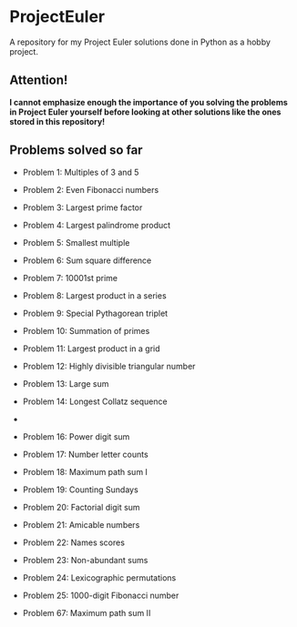 # ProjectEuler
A repository for my Project Euler solutions done in Python as a hobby project.

## Attention! ##
**I cannot emphasize enough the importance of you solving the problems in Project Euler yourself before looking at other solutions like the ones stored in this repository!**

## Problems solved so far ##
* Problem 1: Multiples of 3 and 5
* Problem 2: Even Fibonacci numbers
* Problem 3: Largest prime factor
* Problem 4: Largest palindrome product
* Problem 5: Smallest multiple
* Problem 6: Sum square difference
* Problem 7: 10001st prime
* Problem 8: Largest product in a series
* Problem 9: Special Pythagorean triplet
* Problem 10: Summation of primes
* Problem 11: Largest product in a grid
* Problem 12: Highly divisible triangular number
* Problem 13: Large sum
* Problem 14: Longest Collatz sequence
* 

* Problem 16: Power digit sum
* Problem 17: Number letter counts
* Problem 18: Maximum path sum I
* Problem 19: Counting Sundays
* Problem 20: Factorial digit sum
* Problem 21: Amicable numbers
* Problem 22: Names scores
* Problem 23: Non-abundant sums
* Problem 24: Lexicographic permutations
* Problem 25: 1000-digit Fibonacci number

* Problem 67: Maximum path sum II